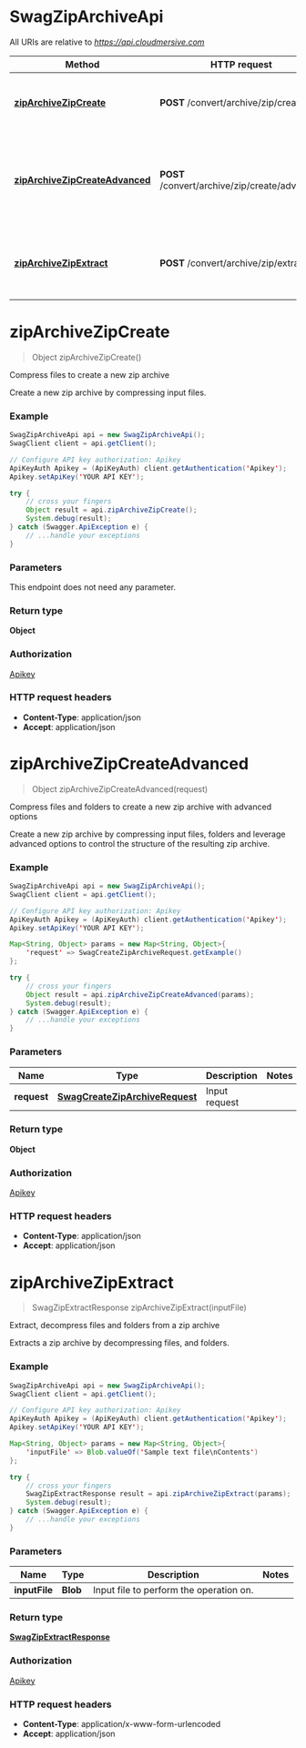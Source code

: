 # SwagZipArchiveApi

All URIs are relative to *https://api.cloudmersive.com*

Method | HTTP request | Description
------------- | ------------- | -------------
[**zipArchiveZipCreate**](SwagZipArchiveApi.md#zipArchiveZipCreate) | **POST** /convert/archive/zip/create | Compress files to create a new zip archive
[**zipArchiveZipCreateAdvanced**](SwagZipArchiveApi.md#zipArchiveZipCreateAdvanced) | **POST** /convert/archive/zip/create/advanced | Compress files and folders to create a new zip archive with advanced options
[**zipArchiveZipExtract**](SwagZipArchiveApi.md#zipArchiveZipExtract) | **POST** /convert/archive/zip/extract | Extract, decompress files and folders from a zip archive


<a name="zipArchiveZipCreate"></a>
# **zipArchiveZipCreate**
> Object zipArchiveZipCreate()

Compress files to create a new zip archive

Create a new zip archive by compressing input files.

### Example
```java
SwagZipArchiveApi api = new SwagZipArchiveApi();
SwagClient client = api.getClient();

// Configure API key authorization: Apikey
ApiKeyAuth Apikey = (ApiKeyAuth) client.getAuthentication('Apikey');
Apikey.setApiKey('YOUR API KEY');

try {
    // cross your fingers
    Object result = api.zipArchiveZipCreate();
    System.debug(result);
} catch (Swagger.ApiException e) {
    // ...handle your exceptions
}
```

### Parameters
This endpoint does not need any parameter.

### Return type

**Object**

### Authorization

[Apikey](../README.md#Apikey)

### HTTP request headers

 - **Content-Type**: application/json
 - **Accept**: application/json

<a name="zipArchiveZipCreateAdvanced"></a>
# **zipArchiveZipCreateAdvanced**
> Object zipArchiveZipCreateAdvanced(request)

Compress files and folders to create a new zip archive with advanced options

Create a new zip archive by compressing input files, folders and leverage advanced options to control the structure of the resulting zip archive.

### Example
```java
SwagZipArchiveApi api = new SwagZipArchiveApi();
SwagClient client = api.getClient();

// Configure API key authorization: Apikey
ApiKeyAuth Apikey = (ApiKeyAuth) client.getAuthentication('Apikey');
Apikey.setApiKey('YOUR API KEY');

Map<String, Object> params = new Map<String, Object>{
    'request' => SwagCreateZipArchiveRequest.getExample()
};

try {
    // cross your fingers
    Object result = api.zipArchiveZipCreateAdvanced(params);
    System.debug(result);
} catch (Swagger.ApiException e) {
    // ...handle your exceptions
}
```

### Parameters

Name | Type | Description  | Notes
------------- | ------------- | ------------- | -------------
 **request** | [**SwagCreateZipArchiveRequest**](SwagCreateZipArchiveRequest.md)| Input request |

### Return type

**Object**

### Authorization

[Apikey](../README.md#Apikey)

### HTTP request headers

 - **Content-Type**: application/json
 - **Accept**: application/json

<a name="zipArchiveZipExtract"></a>
# **zipArchiveZipExtract**
> SwagZipExtractResponse zipArchiveZipExtract(inputFile)

Extract, decompress files and folders from a zip archive

Extracts a zip archive by decompressing files, and folders.

### Example
```java
SwagZipArchiveApi api = new SwagZipArchiveApi();
SwagClient client = api.getClient();

// Configure API key authorization: Apikey
ApiKeyAuth Apikey = (ApiKeyAuth) client.getAuthentication('Apikey');
Apikey.setApiKey('YOUR API KEY');

Map<String, Object> params = new Map<String, Object>{
    'inputFile' => Blob.valueOf('Sample text file\nContents')
};

try {
    // cross your fingers
    SwagZipExtractResponse result = api.zipArchiveZipExtract(params);
    System.debug(result);
} catch (Swagger.ApiException e) {
    // ...handle your exceptions
}
```

### Parameters

Name | Type | Description  | Notes
------------- | ------------- | ------------- | -------------
 **inputFile** | **Blob**| Input file to perform the operation on. |

### Return type

[**SwagZipExtractResponse**](SwagZipExtractResponse.md)

### Authorization

[Apikey](../README.md#Apikey)

### HTTP request headers

 - **Content-Type**: application/x-www-form-urlencoded
 - **Accept**: application/json


